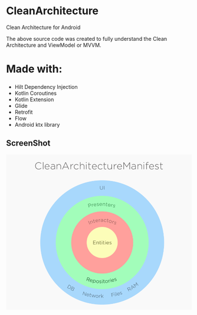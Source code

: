 # CleanArchitecture
Clean Architecture for Android

The above source code was created to fully understand the Clean Architecture and ViewModel or MVVM.
# Made with:
### 
- Hilt Dependency Injection
- Kotlin Coroutines
- Kotlin Extension
- Glide
- Retrofit
- Flow
- Android ktx library


## ScreenShot
<img src="https://github.com/shakbari435/CleanArchitecture/blob/master/CleanArchitectureManifest.png">
